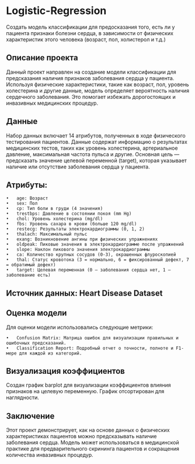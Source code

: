 # Logistic-Regression
Создать модель классификации для предосказания того, есть ли у пациента признаки болезни сердца, в зависимости от физических характеристик этого человека (возраст, пол, холистерол и т.д.)

## Описание проекта

Данный проект направлен на создание модели классификации для предсказания наличия признаков заболевания сердца у пациента. Используя физические характеристики, такие как возраст, пол, уровень холестерина и другие данные, модель определяет вероятность наличия сердечного заболевания. Это помогает избежать дорогостоящих и инвазивных медицинских процедур.

## Данные

Набор данных включает 14 атрибутов, полученных в ходе физического тестирования пациентов. Данные содержат информацию о результатах медицинских тестов, таких как уровень холестерина, артериальное давление, максимальная частота пульса и другие. Основная цель — предсказать значение целевой переменной (target), которая указывает наличие или отсутствие заболевания сердца у пациента.

## Атрибуты:

	•	age: Возраст
	•	sex: Пол
	•	cp: Тип боли в груди (4 значения)
	•	trestbps: Давление в состоянии покоя (mm Hg)
	•	chol: Уровень холестерина (mg/dl)
	•	fbs: Уровень сахара в крови (больше 120 mg/dl)
	•	restecg: Результаты электрокардиограммы (0, 1, 2)
	•	thalach: Максимальный пульс
	•	exang: Возникновение ангины при физических упражнениях
	•	oldpeak: Пиковые значения в электрокардиограмме после упражнений
	•	slope: Наклон пикового значения электрокардиограммы
	•	ca: Количество крупных сосудов (0-3), окрашенных флуроскопией
	•	thal: Статус кровотока (3 = нормально, 6 = фиксированный дефект, 7 = обратимый дефект)
	•	target: Целевая переменная (0 — заболевания сердца нет, 1 — заболевание есть)

## Источник данных: Heart Disease Dataset

## Оценка модели

Для оценки модели использовались следующие метрики:

	•	Confusion Matrix: Матрица ошибок для визуализации правильных и ошибочных предсказаний.
	•	Classification Report: Подробный отчет о точности, полноте и F1-мере для каждой из категорий.

## Визуализация коэффициентов

Создан график barplot для визуализации коэффициентов влияния признаков на целевую переменную. График отсортирован для наглядности.

## Заключение

Этот проект демонстрирует, как на основе данных о физических характеристиках пациентов можно предсказывать наличие заболевания сердца. Модель может использоваться в медицинской практике для предварительного скрининга пациентов и сокращения количества инвазивных процедур.
